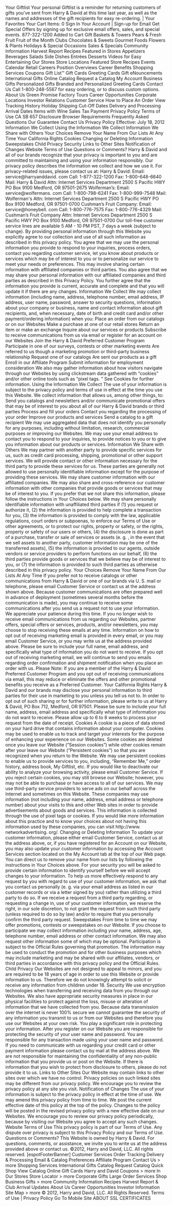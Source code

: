 Your Giftlist Your personal Giftlist is a reminder for returning customers of gifts you've sent from Harry & David at this time last year, as well as the names and addresses of the gift recipients for easy re-ordering. | Your Favorites Your Cart Items: 0 Sign In Your Account | Sign-up for Email Get Special Offers by signing up for exclusive email offers, sales, and special events. 877-322-1200 Added to Cart Gift Baskets & Towers Pears & Fresh Fruit Fruit of the Month Clubs Chocolates & Sweets Gourmet Foods Flowers & Plants Holidays & Special Occasions Sales & Specials Community Information Harvest Report Recipes Featured in Stores Appetizers Beverages Salads Side Dishes Entrées Desserts Videos for Easy Entertaining Our Stores Store Locations Featured Store Recipes Events Calendar Retail Careers Position Overviews Career Benefits Shopping Services Coupons Gift List™ Gift Cards Greeting Cards Gift eNouncements International Gifts Online Catalog Request a Catalog My Account Business Gifts Personalized Gifts Branded and Personalized Greeting Cards Contact Us Call 1-800-248-5567 for easy ordering, or to discuss custom options. About Us Green Promise Factory Tours Career Opportunities Corporate Locations Investor Relations Customer Service How to Place An Order View Tracking History Holiday Shipping Cut-Off Dates Delivery and Processing Arrival Dates Items with Wine Sales Tax Payment Privacy Policy Terms of Use CA SB 657 Disclosure Browser Requirements Frequently Asked Questions Our Guarantee Contact Us Privacy Policy Effective: July 18, 2012 Information We Collect Using the Information We Collect Information We Share with Others Your Choices Remove Your Name From Our Lists At Any Time Your California Rights Cookies Changing or Deleting Information Sweepstakes Child Privacy Security Links to Other Sites Notification of Changes Website Terms of Use Questions or Comments? Harry & David and all of our brands recognize that your privacy is important to you and are committed to maintaining and using your information responsibly. Our privacy policy describes the information we collect and how we use it. For privacy-related issues, please contact us at: Harry & David: Email: service@harryanddavid. com Call: 1-877-322-1200 Fax: 1-800-648-6640 Mail: Harry & David Attn: Internet Services Department 2500 S Pacific HWY PO Box 9100 Medford, OR 97501-2675 Wolferman’s: Email: service@wolfermans. com Call: 1-800-798-6241 Fax: 1-800-999-7548 Mail: Wolferman's Attn: Internet Services Department 2500 S Pacific HWY PO Box 9100 Medford, OR 97501-0700 Cushman’s Fruit Company: Email: service@honeybell. com Call: 1-800-776-7575 Fax: 1-800-776-4329 Mail: Cushman’s Fruit Company Attn: Internet Services Department 2500 S Pacific HWY PO Box 9100 Medford, OR 97501-0700 Our toll-free customer service lines are available 5 AM - 10 PM PST, 7 days a week (subject to change). By providing personal information through this Website you explicitly agree to our collection and use of all such information as described in this privacy policy. You agree that we may use the personal information you provide to respond to your inquiries, process orders, contact you regarding customer service, let you know about products or services which may be of interest to you or to personalize our service to meet your needs or preferences. This may involve sharing certain information with affiliated companies or third parties. You also agree that we may share your personal information with our affiliated companies and third parties as described in this Privacy Policy. You further agree that the information you provide is current, accurate and complete and that you will update it if there are any changes. Information We Collect We may collect information (including name, address, telephone number, email address, IP address, user name, password, answer to security questions, information about your company or business, name and contact information about gift recipients, and, when necessary, date of birth and credit card and/or other payment/ordering information) when you: Place an order from our catalogs or on our Websites Make a purchase at one of our retail stores Return an item or make an exchange Inquire about our services or products Subscribe to receive communications from us via email or register for an account on our Websites Join the Harry & David Preferred Customer Program Participate in one of our surveys, contests or other marketing events Are referred to us though a marketing promotion or third-party business relationship Request one of our catalogs Are sent our products as a gift Enroll in our Affiliate Program Submit information for employment consideration We also may gather information about how visitors navigate through our Websites by using clickstream data gathered with “cookies” and/or other online tools such as “pixel tags. ” See Cookies for further information. Using the Information We Collect The use of your information is subject to the privacy policy and terms of use in effect at the time you use this Website. We collect information that allows us, among other things, to: Send you catalogs and newsletters and/or communicate promotional offers that may be of interest to you about all of our Harry & David brands or third parties Process and fill your orders Contact you regarding the processing of your order Improve our products and services Send a catalog to a gift recipient We may use aggregated data that does not identify you personally for any purposes, including without limitation, research, commercial purposes or improving our Websites. We may use your email address to contact you to respond to your inquiries, to provide notices to you or to give you information about our products or services. Information We Share with Others We may partner with another party to provide specific services for us, such as credit card processing, shipping, promotional or other support services. We will provide contact or other information necessary for the third party to provide these services for us. These parties are generally not allowed to use personally identifiable information except for the purpose of providing these services. We may share customer information with our affiliated companies. We may also share and cross-reference our customer information with other companies that provide goods or services that may be of interest to you. If you prefer that we not share this information, please follow the instructions in Your Choices below. We may share personally identifiable information with unaffiliated third parties if (1) you request or authorize it, (2) the information is provided to help complete a transaction for you, (3) the information is provided to comply with the law, applicable regulations, court orders or subpoenas, to enforce our Terms of Use or other agreements, or to protect our rights, property or safety, or the rights, property or safety of our users or others, (4) the disclosure is done as part of a purchase, transfer or sale of services or assets (e. g. , in the event that we sell assets to another party, customer information may be one of the transferred assets), (5) the information is provided to our agents, outside vendors or service providers to perform functions on our behalf, (6) the third parties provide goods or services that we believe may be of interest to you, or (7) the information is provided to such third parties as otherwise described in this privacy policy. Your Choices Remove Your Name From Our Lists At Any Time If you prefer not to receive catalogs or other communications from Harry & David or one of our brands via U. S. mail or telephone, please email Customer Service or contact us at the address shown above. Because customer communications are often prepared well in advance of deployment (sometimes several months before the communication is made), you may continue to receive some communications after you send us a request not to use your information. We appreciate your patience during this time. If you no longer wish to receive email communications from us regarding our Websites, partner offers, special offers or services, products, and/or newsletters, you may choose to stop receiving these emails at any time. Information on how to opt out of receiving marketing email is provided in every email, or you may email Customer Service, or you may write us at the address provided above. Please be sure to include your full name, email address, and specifically what type of information you do not want to receive. If you opt out of receiving marketing email, we will continue to send you emails regarding order confirmation and shipment notification when you place an order with us. Please Note: If you are a member of the Harry & David Preferred Customer Program and you opt out of receiving communications via email, this may reduce or eliminate the offers and other promotional benefits you receive as a Preferred Customer. Your California Rights Harry & David and our brands may disclose your personal information to third parties for their use in marketing to you unless you tell us not to. In order to opt out of such sharing or for further information, please write to us at Harry & David, PO Box 712, Medford, OR 97501. Please be sure to include your full name, address, email address and specifically what type of information you do not want to receive. Please allow up to 6 to 8 weeks to process your request from the date of receipt. Cookies A cookie is a piece of data stored on your hard drive that contains information about your computer. Cookies may be used to enable us to track and target your interests for the purpose of enhancing your experience on our Websites. Some cookies are deleted once you leave our Website (“Session cookies”) while other cookies remain after your leave our Website (“Persistent cookies”) so that you are recognized when you return to the Website. We may use persistent cookies to enable us to provide services to you, including, “Remember Me,” order history, address book, My Giftlist, etc. If you would like to deactivate our ability to analyze your browsing activity, please email Customer Service. If you reject certain cookies, you may still browse our Website; however, you may not be able to purchase or have access to all of our services. We may use third-party service providers to serve ads on our behalf across the Internet and sometimes on this Website. These companies may use information (not including your name, address, email address or telephone number) about your visits to this and other Web sites in order to provide advertisements about goods and services. This information is collected through the use of pixel tags or cookies. If you would like more information about this practice and to know your choices about not having this information used by these companies, you can visit http://www. networkadvertising. org/. Changing or Deleting Information To update your customer information, please either email Customer Service, contact us at the address above, or, if you have registered for an Account on our Website, you may also update your customer information by accessing the Account Services section located on the My Account tab at the top of our Web page. You can direct us to remove your name from our lists by following the instructions in Your Choices above. For your security you will be asked to provide certain information to identify yourself before we will accept changes to your information. To help us more effectively respond to any request by you with regard to use of your customer information, we ask that you contact us personally (e. g. via your email address as listed in our customer records or via a letter signed by you) rather than utilizing a third party to do so. If we receive a request from a third party regarding, or requesting a change in, use of your customer information, we reserve the right, in our sole discretion, to not grant the request from such third party (unless required to do so by law) and/or to require that you personally confirm the third party request. Sweepstakes From time to time we may offer promotions, contests or sweepstakes on our Website. If you choose to participate we may collect information including your name, address, age, telephone number, email address or other contact information. We may also request other information some of which may be optional. Participation is subject to the Official Rules governing that promotion. The information may be used to conduct the promotion and for other business purposes which may include marketing and may be shared with our affiliates, vendors, or third parties in accordance with this privacy policy and the Official Rules. Child Privacy Our Websites are not designed to appeal to minors, and you are required to be 18 years of age in order to use this Website or provide information to us. Therefore we do not knowingly attempt to solicit or receive any information from children under 18. Security We use encryption technologies when transferring and receiving data from you through our Websites. We also have appropriate security measures in place in our physical facilities to protect against the loss, misuse or alteration of information that we have collected from you. Because data transmission over the internet is never 100% secure we cannot guarantee the security of any information you transmit to us or from our Websites and therefore you use our Websites at your own risk. You play a significant role in protecting your information. After you register on our Website you are responsible for protecting the security of your user name and password. You are responsible for any transaction made using your user name and password. If you need to communicate with us regarding your credit card or other payment information please contact us by mail at the address above. We are not responsible for maintaining the confidentiality of any non-public information that you provide us or post on the Website. If there is information that you wish to protect from disclosure to others, please do not provide it to us. Links to Other Sites Our Website may contain links to other sites over which we have no control. Privacy policies on such linked sites may be different from our privacy policy. We encourage you to review the privacy policy at any site you visit. Notification of Changes The use of your information is subject to the privacy policy in effect at the time of use. We may amend this privacy policy from time to time. We post the current effective date of this policy at the top of the policy. Changes to the policy will be posted in the revised privacy policy with a new effective date on our Websites. We encourage you to review our privacy policy periodically, because by visiting our Website you agree to accept any such changes. Website Terms of Use This privacy policy is part of our Terms of Use. Any dispute over privacy is subject to this Privacy Policy and our Terms of Use. Questions or Comments? This Website is owned by Harry & David. For questions, comments, or assistance, we invite you to write us at the address provided above or contact us. ©2012, Harry and David, LLC. All rights reserved. \[espotFooterBanner\] Customer Services Order Tracking Delivery & Processing Email & Catalog Preferences Affiliate Program Contact Us > more Shopping Services International Gifts Catalog Request Catalog Quick Shop View Catalog Online Gift Cards Harry and David Coupons > more In Our Stores Store Locator > more Corporate Gifts Large Order Services Shop Business Gifts > more Community Information Recipes Harvest Report & Club Arrival Updates About Us Career Opportunities Investor Information Site Map > more © 2012, Harry and David, LLC. All Rights Reserved. Terms of Use | Privacy Policy Go To Mobile Site ABOUT SSL CERTIFICATES